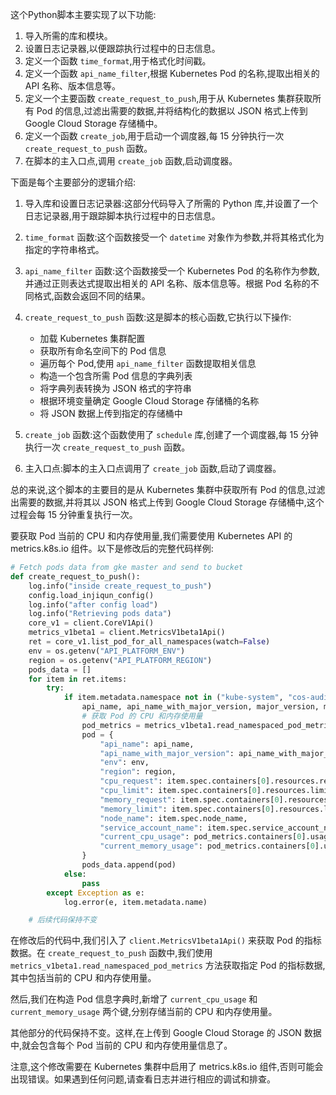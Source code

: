 这个Python脚本主要实现了以下功能:

1. 导入所需的库和模块。
2. 设置日志记录器,以便跟踪执行过程中的日志信息。
3. 定义一个函数 `time_format`,用于格式化时间戳。
4. 定义一个函数 `api_name_filter`,根据 Kubernetes Pod 的名称,提取出相关的 API 名称、版本信息等。
5. 定义一个主要函数 `create_request_to_push`,用于从 Kubernetes 集群获取所有 Pod 的信息,过滤出需要的数据,并将结构化的数据以 JSON 格式上传到 Google Cloud Storage 存储桶中。
6. 定义一个函数 `create_job`,用于启动一个调度器,每 15 分钟执行一次 `create_request_to_push` 函数。
7. 在脚本的主入口点,调用 `create_job` 函数,启动调度器。

下面是每个主要部分的逻辑介绍:

1. 导入库和设置日志记录器:这部分代码导入了所需的 Python 库,并设置了一个日志记录器,用于跟踪脚本执行过程中的日志信息。

2. `time_format` 函数:这个函数接受一个 `datetime` 对象作为参数,并将其格式化为指定的字符串格式。

3. `api_name_filter` 函数:这个函数接受一个 Kubernetes Pod 的名称作为参数,并通过正则表达式提取出相关的 API 名称、版本信息等。根据 Pod 名称的不同格式,函数会返回不同的结果。

4. `create_request_to_push` 函数:这是脚本的核心函数,它执行以下操作:
   - 加载 Kubernetes 集群配置
   - 获取所有命名空间下的 Pod 信息
   - 遍历每个 Pod,使用 `api_name_filter` 函数提取相关信息
   - 构造一个包含所需 Pod 信息的字典列表
   - 将字典列表转换为 JSON 格式的字符串
   - 根据环境变量确定 Google Cloud Storage 存储桶的名称
   - 将 JSON 数据上传到指定的存储桶中

5. `create_job` 函数:这个函数使用了 `schedule` 库,创建了一个调度器,每 15 分钟执行一次 `create_request_to_push` 函数。

6. 主入口点:脚本的主入口点调用了 `create_job` 函数,启动了调度器。

总的来说,这个脚本的主要目的是从 Kubernetes 集群中获取所有 Pod 的信息,过滤出需要的数据,并将其以 JSON 格式上传到 Google Cloud Storage 存储桶中,这个过程会每 15 分钟重复执行一次。


要获取 Pod 当前的 CPU 和内存使用量,我们需要使用 Kubernetes API 的 metrics.k8s.io 组件。以下是修改后的完整代码样例:

```python
# Fetch pods data from gke master and send to bucket
def create_request_to_push():
    log.info("inside create_request_to_push")
    config.load_injiqun_config()
    log.info("after config load")
    log.info("Retrieving pods data")
    core_v1 = client.CoreV1Api()
    metrics_v1beta1 = client.MetricsV1beta1Api()
    ret = core_v1.list_pod_for_all_namespaces(watch=False)
    env = os.getenv("API_PLATFORM_ENV")
    region = os.getenv("API_PLATFORM_REGION")
    pods_data = []
    for item in ret.items:
        try:
            if item.metadata.namespace not in ("kube-system", "cos-auditd", "gmp-system", "gmp-public", "istio-operator", "istio-system", "kube-node-lease", "kube-public", "gremlin"):
                api_name, api_name_with_major_version, major_version, minor_version = api_name_filter(item.metadata.name)
                # 获取 Pod 的 CPU 和内存使用量
                pod_metrics = metrics_v1beta1.read_namespaced_pod_metrics(name=item.metadata.name, namespace=item.metadata.namespace)
                pod = {
                    "api_name": api_name,
                    "api_name_with_major_version": api_name_with_major_version,
                    "env": env,
                    "region": region,
                    "cpu_request": item.spec.containers[0].resources.requests.get("cpu") if item.spec.containers[0].resources.requests else None,
                    "cpu_limit": item.spec.containers[0].resources.limits.get("cpu") if item.spec.containers[0].resources.limits else None,
                    "memory_request": item.spec.containers[0].resources.requests.get("memory") if item.spec.containers[0].resources.requests else None,
                    "memory_limit": item.spec.containers[0].resources.limits.get("memory") if item.spec.containers[0].resources.limits else None,
                    "node_name": item.spec.node_name,
                    "service_account_name": item.spec.service_account_name,
                    "current_cpu_usage": pod_metrics.containers[0].usage.cpu,  # 新增当前 CPU 使用量
                    "current_memory_usage": pod_metrics.containers[0].usage.memory  # 新增当前内存使用量
                }
                pods_data.append(pod)
            else:
                pass
        except Exception as e:
            log.error(e, item.metadata.name)

    # 后续代码保持不变
```

在修改后的代码中,我们引入了 `client.MetricsV1beta1Api()` 来获取 Pod 的指标数据。在 `create_request_to_push` 函数中,我们使用 `metrics_v1beta1.read_namespaced_pod_metrics` 方法获取指定 Pod 的指标数据,其中包括当前的 CPU 和内存使用量。

然后,我们在构造 Pod 信息字典时,新增了 `current_cpu_usage` 和 `current_memory_usage` 两个键,分别存储当前的 CPU 和内存使用量。

其他部分的代码保持不变。这样,在上传到 Google Cloud Storage 的 JSON 数据中,就会包含每个 Pod 当前的 CPU 和内存使用量信息了。

注意,这个修改需要在 Kubernetes 集群中启用了 metrics.k8s.io 组件,否则可能会出现错误。如果遇到任何问题,请查看日志并进行相应的调试和排查。

